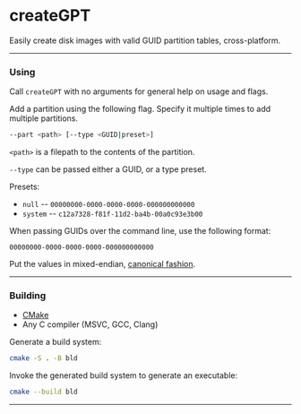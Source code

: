# createGPT
Easily create disk images with valid GUID partition tables, cross-platform.

---

### Using <a name="using"></a>
Call `createGPT` with no arguments for general help on usage and flags.

Add a partition using the following flag. Specify it multiple times to add multiple partitions.
```sh
--part <path> [--type <GUID|preset>]
```
`<path>` is a filepath to the contents of the partition.

`--type` can be passed either a GUID, or a type preset.

Presets:
- `null` -- `00000000-0000-0000-0000-000000000000`
- `system` -- `c12a7328-f81f-11d2-ba4b-00a0c93e3b00`

When passing GUIDs over the command line, use the following format:
```
00000000-0000-0000-0000-000000000000
```
Put the values in mixed-endian, [canonical fashion](https://en.wikipedia.org/wiki/Universally_unique_identifier#Format).

---

### Building <a name="building"></a>

- [CMake](https://www.cmake.org/download/)
- Any C compiler (MSVC, GCC, Clang)

Generate a build system:
```sh
cmake -S . -B bld
```

Invoke the generated build system to generate an executable:
```sh
cmake --build bld
```

---

